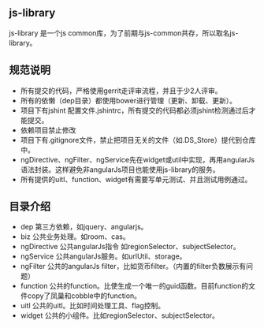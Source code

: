 ## js-library
js-library 是一个js common库，为了前期与js-common共存，所以取名js-library。

## 规范说明

* 所有提交的代码，严格使用gerrit走评审流程，并且于少2人评审。
* 所有的依懒（dep目录）都使用bower进行管理（更新、卸载、更新）。
* 项目下有jshint 配置文件.jshintrc，所有提交的代码都必须jshint检测通过后才能提交。
* 依赖项目禁止修改
* 项目下有.gitignore文件，禁止把项目无关的文件（如.DS_Store）提代到仓库中。
* ngDirective、ngFilter、ngService先在widget或util中实现，再用angularJs语法封装。这样避免非angularJs项目也能使用js-library的服务。
* 所有提供的uitl、function、widget有需要写单元测试、并且测试用例通过。

## 目录介绍
* dep 第三方依赖，如jquery、angularjs。
* biz 公共业务处理。如room、cas。
* ngDirective 公共angularJs指令 如regionSelector、subjectSelector。
* ngService 公共angularJs服务。如urlUtil、storage。
* ngFilter 公共的angularJs filter，比如货币filter。（内置的filter负数展示有问题）
* function 公共的function。比使生成一个唯一的guid函数。目前function的文件copy了凤巢和cobble中的function。
* uitl 公共的uitl。比如时间处理工具、flag控制。
* widget 公共的小组件。比如regionSelector、subjectSelector。